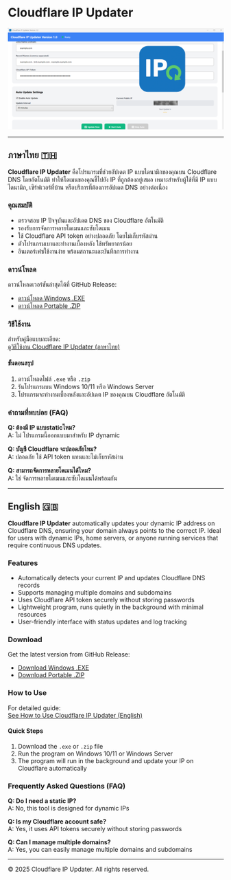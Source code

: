 # Cloudflare IP Updater

![Cloudflare IP Updater Banner](ip_update_head.png)

---

## ภาษาไทย 🇹🇭

**Cloudflare IP Updater** คือโปรแกรมที่ช่วยอัปเดต IP แบบไดนามิกของคุณบน Cloudflare DNS โดยอัตโนมัติ ทำให้โดเมนของคุณชี้ไปยัง IP ที่ถูกต้องอยู่เสมอ เหมาะสำหรับผู้ใช้ที่มี IP แบบไดนามิก, เซิร์ฟเวอร์ที่บ้าน หรือบริการที่ต้องการอัปเดต DNS อย่างต่อเนื่อง

### คุณสมบัติ
- ตรวจสอบ IP ปัจจุบันและอัปเดต DNS ของ Cloudflare อัตโนมัติ  
- รองรับการจัดการหลายโดเมนและซับโดเมน  
- ใช้ Cloudflare API token อย่างปลอดภัย โดยไม่เก็บรหัสผ่าน  
- ตัวโปรแกรมเบาและทำงานเบื้องหลัง ใช้ทรัพยากรน้อย  
- อินเตอร์เฟซใช้งานง่าย พร้อมสถานะและบันทึกการทำงาน  

### ดาวน์โหลด
ดาวน์โหลดเวอร์ชันล่าสุดได้ที่ GitHub Release:

- [ดาวน์โหลด Windows .EXE](https://downloadcloudflare-ip-updater.weerapatserver.site)  
- [ดาวน์โหลด Portable .ZIP](https://downloadcloudflare-ip-updater.weerapatserver.site)  

### วิธีใช้งาน
สำหรับคู่มือแบบละเอียด:  
[ดูวิธีใช้งาน Cloudflare IP Updater (ภาษาไทย)](https://weerapatserver.site/HowToUse-Cloudflare-IP-Updater-TH.html)  

#### ขั้นตอนสรุป
1. ดาวน์โหลดไฟล์ `.exe` หรือ `.zip`  
2. รันโปรแกรมบน Windows 10/11 หรือ Windows Server  
3. โปรแกรมจะทำงานเบื้องหลังและอัปเดต IP ของคุณบน Cloudflare อัตโนมัติ 

### คำถามที่พบบ่อย (FAQ)
**Q: ต้องมี IP แบบstaticไหม?**  
A: ไม่ โปรแกรมนี้ออกแบบมาสำหรับ IP dynamic  

**Q: บัญชี Cloudflare จะปลอดภัยไหม?**  
A: ปลอดภัย ใช้ API token แทนและไม่เก็บรหัสผ่าน  

**Q: สามารถจัดการหลายโดเมนได้ไหม?**  
A: ใช่ จัดการหลายโดเมนและซับโดเมนได้พร้อมกัน  

---

## English 🇬🇧

**Cloudflare IP Updater** automatically updates your dynamic IP address on Cloudflare DNS, ensuring your domain always points to the correct IP. Ideal for users with dynamic IPs, home servers, or anyone running services that require continuous DNS updates.

### Features
- Automatically detects your current IP and updates Cloudflare DNS records  
- Supports managing multiple domains and subdomains  
- Uses Cloudflare API token securely without storing passwords  
- Lightweight program, runs quietly in the background with minimal resources  
- User-friendly interface with status updates and log tracking  

### Download
Get the latest version from GitHub Release:

- [Download Windows .EXE](https://downloadcloudflare-ip-updater.weerapatserver.site)  
- [Download Portable .ZIP](https://downloadcloudflare-ip-updater.weerapatserver.site)  

### How to Use
For detailed guide:  
[See How to Use Cloudflare IP Updater (English)](https://weerapatserver.site/HowToUse-Cloudflare-IP-Updater-EN.html)  

#### Quick Steps
1. Download the `.exe` or `.zip` file  
2. Run the program on Windows 10/11 or Windows Server  
3. The program will run in the background and update your IP on Cloudflare automatically  

### Frequently Asked Questions (FAQ)
**Q: Do I need a static IP?**  
A: No, this tool is designed for dynamic IPs  

**Q: Is my Cloudflare account safe?**  
A: Yes, it uses API tokens securely without storing passwords  

**Q: Can I manage multiple domains?**  
A: Yes, you can easily manage multiple domains and subdomains  

---

© 2025 Cloudflare IP Updater. All rights reserved.
